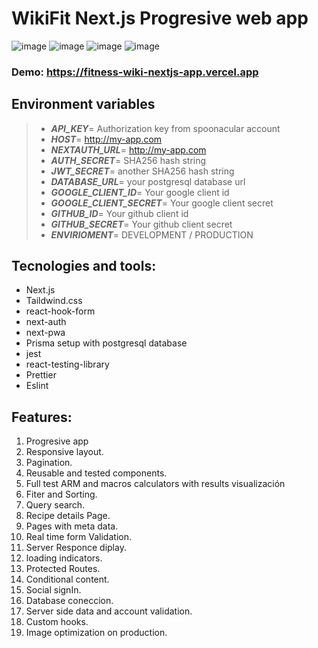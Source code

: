 # WikiFit Next.js Progresive web app

![image](https://drive.google.com/uc?export=view&id=1C6XlGbyr3g-YZflVbwNekK790VkfqiOA)
![image](https://drive.google.com/uc?export=view&id=1iBNayAUYoFY7aFrLx6-RrJUpnA2X9W71)
![image](https://drive.google.com/uc?export=view&id=1RUGDNK32Qj1hGVfHB48B1AQAarr-HzK5)
![image](https://drive.google.com/uc?export=view&id=1Wl7xkB_3jtLkBKMY4qj7EOiGDE720fXD)

### Demo: https://fitness-wiki-nextjs-app.vercel.app

>

## Environment variables

> - **_API_KEY_**= Authorization key from spoonacular account
> - **_HOST_**= http://my-app.com
> - **_NEXTAUTH_URL_**= http://my-app.com
> - **_AUTH_SECRET_**= SHA256 hash string
> - **_JWT_SECRET_**= another SHA256 hash string
> - **_DATABASE_URL_**= your postgresql database url
> - **_GOOGLE_CLIENT_ID_**= Your google client id
> - **_GOOGLE_CLIENT_SECRET_**= Your google client secret
> - **_GITHUB_ID_**= Your github client id
> - **_GITHUB_SECRET_**= Your github client secret
> - **_ENVIRIOMENT_**= DEVELOPMENT / PRODUCTION

## Tecnologies and tools:

- Next.js
- Taildwind.css
- react-hook-form
- next-auth
- next-pwa
- Prisma setup with postgresql database
- jest
- react-testing-library
- Prettier
- Eslint

## Features:

1. Progresive app
1. Responsive layout.
1. Pagination.
1. Reusable and tested components.
1. Full test ARM and macros calculators with results visualización
1. Fiter and Sorting.
1. Query search.
1. Recipe details Page.
1. Pages with meta data.
1. Real time form Validation.
1. Server Responce diplay.
1. loading indicators.
1. Protected Routes.
1. Conditional content.
1. Social signIn.
1. Database coneccion.
1. Server side data and account validation.
1. Custom hooks.
1. Image optimization on production.
